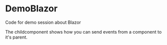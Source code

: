 # DemoBlazor
Code for demo session about Blazor

The childcomponent shows how you can send events from a component to it's parent.
